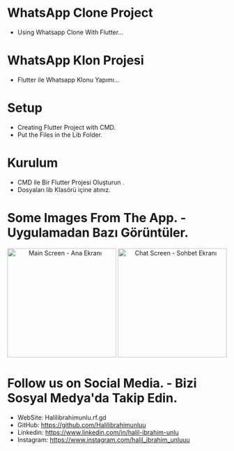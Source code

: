 # WhatsApp Clone Project
* Using Whatsapp Clone With Flutter...

# WhatsApp Klon Projesi
* Flutter ile Whatsapp Klonu Yapımı...

# Setup
* Creating Flutter Project with CMD.
* Put the Files in the Lib Folder.

# Kurulum
* CMD ile Bir Flutter Projesi Oluşturun .
* Dosyaları lib Klasörü içine atınız.

# Some Images From The App. - Uygulamadan Bazı Görüntüler.

<p align="center">
  <img src="https://media-exp1.licdn.com/dms/image/C4E22AQF3geQ9nTNSlA/feedshare-shrink_2048_1536/0/1648638625288?e=1664409600&v=beta&t=DcS31rV4RCgj3395dhB598jx2eiv2G-7psMPcmoBAXk" width="250" title="Main Screen - Ana Ekranı">
  <img src="https://media-exp1.licdn.com/dms/image/C4E22AQE0KQcYsxXY4A/feedshare-shrink_800/0/1648638625013?e=1664409600&v=beta&t=Xxls5LYWiP81w0CSSYoupcl0Cz576tCm9wsRdbSWQno" width="250"  title="Chat Screen - Sohbet Ekranı">
</p>

# Follow us on Social Media. - Bizi Sosyal Medya'da Takip Edin.
* WebSite: Halilibrahimunlu.rf.gd
* GitHub: https://github.com/Halilibrahimunluu
* Linkedin: https://www.linkedin.com/in/halil-ibrahim-unlu
* Instagram: https://www.instagram.com/halil_ibrahim_unluuu
